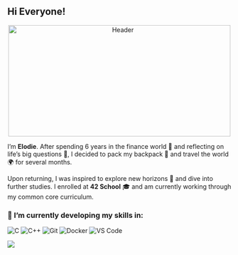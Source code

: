 ## Hi Everyone!

  <p align="center">
  <img src="https://i.pinimg.com/originals/86/ec/5f/86ec5f270a71d616c85f7ef109559e72.gif" alt="Header" width="500" height="250"/>
</p>


I’m **Elodie**. After spending 6 years in the finance world 💼 and reflecting on life’s big questions 🌌, I decided to pack my backpack 🎒 and travel the world 🌍 for several months. 

Upon returning, I was inspired to explore new horizons 🚀 and dive into further studies. I enrolled at **42 School** 🎓 and am currently working through my common core curriculum.

### 🌱 I’m currently developing my skills in:

![C](https://img.shields.io/badge/C-A8B9CC?style=for-the-badge&logo=c&logoColor=white)
![C++](https://img.shields.io/badge/C++-00599C?style=for-the-badge&logo=c%2B%2B&logoColor=white)
![Git](https://img.shields.io/badge/Git-F05032?style=for-the-badge&logo=git&logoColor=white)
![Docker](https://img.shields.io/badge/Docker-2496ED?style=for-the-badge&logo=docker&logoColor=white)
![VS Code](https://img.shields.io/badge/VS%20Code-007ACC?style=for-the-badge&logo=visual-studio-code&logoColor=white)

[![](https://visitcount.itsvg.in/api?id=Eyzou&icon=0&color=0)](https://visitcount.itsvg.in)
